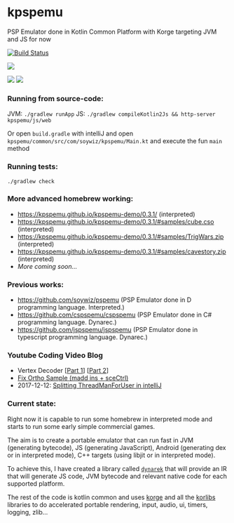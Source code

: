 # kpspemu

PSP Emulator done in Kotlin Common Platform with Korge targeting JVM and JS for now

[![Build Status](https://travis-ci.org/kpspemu/kpspemu.svg?branch=master)](https://travis-ci.org/kpspemu/kpspemu)

![](/docs/kpspemu-logo-200x200.png)

[![](/docs/cube.png)](https://kpspemu.github.io/kpspemu-demo/cube/)
[![](/docs/0.3.2-SNAPSHOT-JVM.png)](https://kpspemu.github.io/kpspemu-demo/0.3.2/)

### Running from source-code:

JVM: `./gradlew runApp`
JS: `./gradlew compileKotlin2Js && http-server kpspemu/js/web`

Or open `build.gradle` with intelliJ and open `kpspemu/common/src/com/soywiz/kpspemu/Main.kt` and execute the fun `main` method

### Running tests:

```
./gradlew check
```

### More advanced homebrew working:
* https://kpspemu.github.io/kpspemu-demo/0.3.1/ (interpreted)
* https://kpspemu.github.io/kpspemu-demo/0.3.1/#samples/cube.cso (interpreted)
* https://kpspemu.github.io/kpspemu-demo/0.3.1/#samples/TrigWars.zip (interpreted)
* https://kpspemu.github.io/kpspemu-demo/0.3.1/#samples/cavestory.zip (interpreted)
* *More coming soon...*

### Previous works:
* https://github.com/soywiz/pspemu (PSP Emulator done in D programming language. Interpreted.)
* https://github.com/cspspemu/cspspemu (PSP Emulator done in C# programming language. Dynarec.)
* https://github.com/jspspemu/jspspemu (PSP Emulator done in typescript programming language. Dynarec.)

### Youtube Coding Video Blog

* Vertex Decoder [[Part 1](https://youtu.be/-a6Igq_XiPc)] [[Part 2](https://youtu.be/TZzSfTxDjTo)]
* [Fix Ortho Sample (madd ins + sceCtrl)](https://youtu.be/REF_wFJE85c)
* 2017-12-12: [Splitting ThreadManForUser in intelliJ](https://www.youtube.com/watch?v=fdcpPWjxl1A)

### Current state:
Right now it is capable to run some homebrew in interpreted mode and starts to run some early simple commercial games.

The aim is to create a portable emulator that can run fast in
JVM (generating bytecode),
JS (generating JavaScript),
Android (generating dex or in interpreted mode),
C++ targets (using libjit or in interpreted mode).

To achieve this, I have created a library called [`dynarek`](https://korlibs.github.io/dynarek/) that will provide an IR that
will generate JS code, JVM bytecode and relevant native code for each supported platform.

The rest of the code is kotlin common and uses [korge](https://github.com/korlibs/korge) and all
the [korlibs](https://github.com/korlibs/) libraries to do accelerated portable rendering, input,
audio, ui, timers, logging, zlib...  
